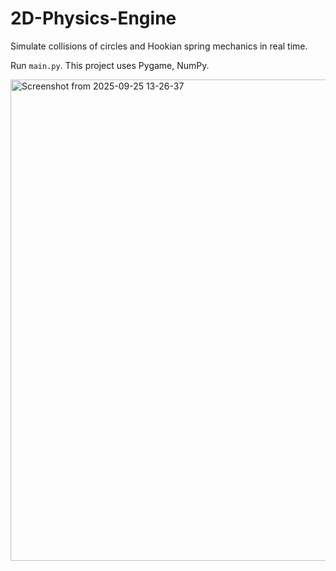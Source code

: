 # 2D-Physics-Engine
Simulate collisions of circles and Hookian spring mechanics in real time.

Run `main.py`. This project uses Pygame, NumPy.

<img width="1364" height="770" alt="Screenshot from 2025-09-25 13-26-37" src="https://github.com/user-attachments/assets/33e76612-f359-4210-a65b-0abfcccc440f" />
